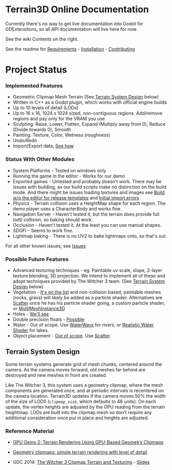 # Terrain3D Online Documentation

Currently there's no way to get live documentation into Godot for GDExtensitons, so all API documentation will live here for now. 

See the wiki Contents on the right.

See the readme for [Requirements](https://github.com/outobugi/GDExtensionTerrain#requirements) - [Installation](https://github.com/outobugi/GDExtensionTerrain#installation--setup) - [Contributing](https://github.com/outobugi/GDExtensionTerrain#contributing)

# Project Status

### Implemented Features

* Geometric Clipmap Mesh Terrain (See [Terrain System Design](#terrain-system-design) below)
* Written in C++ as a Godot plugin, which works with official engine builds
* Up to 10 levels of detail (LODs)
* Up to 16 x 16, 1024 x 1024 sized, non-contiguous regions. Add/remove regions and pay only for the VRAM you use
* Sculpting: Raise, Lower, Flatten, Expand (Multiply away from 0), Reduce (Divide towards 0), Smooth
* Painting: Texture, Color, Wetness (roughness)
* Undo/Redo
* Import/Export data, [See how](https://github.com/outobugi/GDExtensionTerrain/wiki/Importing-&-Exporting-Data)


### Status With Other Modules
* System Platforms - Tested on windows only
* Running the game in the editor - Works for our demo
* Exported games - Untested and probably doesn't work. There may be issues with building, as our build scripts make no distinction on the build mode. And there might be issues loading textures and images see [Build w/o the editor for release templates](https://github.com/outobugi/GDExtensionTerrain/issues/76) and [Initial import errors](https://github.com/outobugi/GDExtensionTerrain/issues/20)
* Physics - Terrain collision uses a HeightMap shape for each region. The demo player uses a CharacterBody and works fine.
* Navigation Server - Haven't tested it, but the terrain does provide full lod0 collision, so baking should work.
* Occlusion - Haven't tested it. At the least you can use manual shapes.
* SDGFI - Seems to work fine.
* Lightmap baking - There is no UV2 to bake lightmaps onto, so that's out.

For all other known issues, see [Issues](https://github.com/outobugi/GDExtensionTerrain/issues)

### Possible Future Features
* Advanced texturing techniques - eg. Paintable uv scale, slope, 2-layer texture blending, 3D projection. We intend to implement all of these and adopt techniques provided by The Witcher 3 team. (See [Terrain System Design](#terrain-system-design) below)
* Vegetation - [It's on the list](https://github.com/outobugi/GDExtensionTerrain/issues/43) and non-collision based, paintable meshes (rocks, grass) will likely be added as a particle shader. Alternatives are [Scatter](https://github.com/HungryProton/scatter) once he has his particle shader going, a custom particle shader, or [MultiMeshInstance3D](https://docs.godotengine.org/en/stable/tutorials/3d/using_multi_mesh_instance.html)
* Holes - [We'll see](https://github.com/outobugi/GDExtensionTerrain/issues/60)
* Double precision floats - [Possible](https://github.com/outobugi/GDExtensionTerrain/issues/30)
* Water - Out of scope. Use [WaterWays](https://github.com/Arnklit/Waterways) for rivers, or [Realistic Water Shader](https://godotengine.org/asset-library/asset/343) for lakes.
* Object placement - [Out of scope](https://github.com/outobugi/GDExtensionTerrain/issues/47). Use [Scatter](https://github.com/HungryProton/scatter).


## Terrain System Design

Some terrain systems generate grid of mesh chunks, centered around the camera. As the camera moves forward, old meshes far behind are destroyed and new meshes in front are created.

Like The Witcher 3, this system uses a geometry clipmap, where the mesh components are generated once, and at periodic intervals is recentered on the camera location. Terrain3D updates if the camera moves 50% the width of the size of LOD0 (`clipmap_size`, which defaults to 48 units). On each update, the vertex heights are adjusted by the GPU reading from the terrain heightmap. LODs are built into the clipmap mesh so don't require any additional consideration once put in place and heights are adjusted.

### Reference Material
* [GPU Gems 2: Terrain Rendering Using GPU-Based Geometry Clipmaps](https://developer.nvidia.com/gpugems/gpugems2/part-i-geometric-complexity/chapter-2-terrain-rendering-using-gpu-based-geometry)

* [Geometry clipmaps: simple terrain rendering with level of detail](https://mikejsavage.co.uk/blog/geometry-clipmaps.html)

* GDC 2014: [The Witcher 3 Clipmap Terrain and Texturing](https://archive.org/details/GDC2014Gollent) - [Slides](https://ubm-twvideo01.s3.amazonaws.com/o1/vault/GDC2014/Presentations/Gollent_Marcin_Landscape_Creation_and.pdf)
